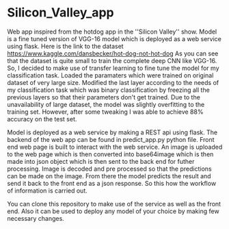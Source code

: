 # Silicon_Valley_app
Web app inspired from the hotdog app in the ''Silicon Valley'' show. Model is a fine tuned version of VGG-16 model which is deployed as a web service using flask.
Here is the link to the dataset https://www.kaggle.com/dansbecker/hot-dog-not-hot-dog
As you can see that the dataset is quite small to train the complete deep CNN like VGG-16. So, I decided to make use of transfer learning to fine tune the model for my classification task. Loaded the paramaters which were trained on original dataset of 
very large size. Modified the last layer according to the needs of my classification task which was binary classification by freezing all the previous layers so that their parameters don't get trained.
Due to the unavailability of large dataset, the model was slightly overfitting to the training set. However, after some tweaking 
I was able to achieve 88% accuracy on the test set.

Model is deployed as a web service by making a REST api using flask. The backend of the web app can be found in predict_app.py 
python file. 
Front end web page is built to interact with the web service. An image is uploaded to the web page which is then converted into
base64image which is then made into json object which is then sent to the back end for futher processing.
Image is decoded and pre processed so that the predictions can be made on the image. From there the model predicts the result and
send it back to the front end as a json response. So this how the workflow of information is carried out.

You can clone this repository to make use of the service as well as the front end. Also it can be used to deploy any model
of your choice by making few necessary changes.

